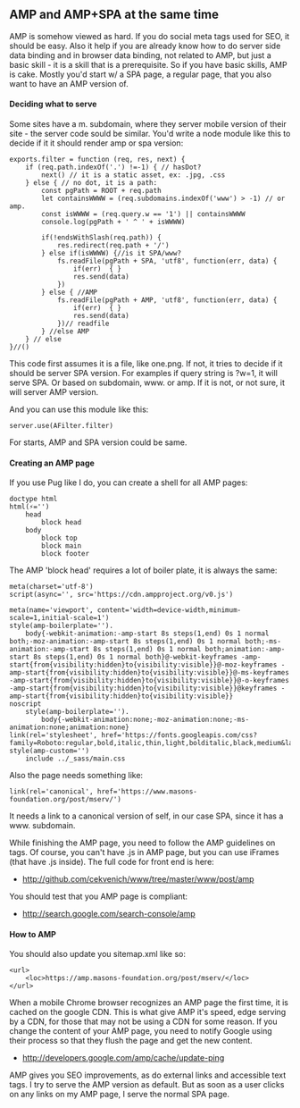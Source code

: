 ## AMP and AMP+SPA at the same time

AMP is somehow viewed as hard. If you do social meta tags used for SEO, it should be easy. Also it help if you are already know how to do server side data binding and in browser data binding, not related to AMP, but just a basic skill - it is a skill that is a prerequisite. So if you have basic skills, AMP is cake.
Mostly you'd start w/ a SPA page, a regular page, that you also want to have an AMP version of.

#### Deciding what to serve
Some sites have a m. subdomain, where they server mobile version of their site - the server code sould be similar. You'd write a node module like this to decide if it it should render amp or spa version:

	exports.filter = function (req, res, next) {
		if (req.path.indexOf('.') !=-1) { // hasDot?
			next() // it is a static asset, ex: .jpg, .css
		} else { // no dot, it is a path:
			const pgPath = ROOT + req.path
			let containsWWWW = (req.subdomains.indexOf('www') > -1) // or amp.
			const isWWWW = (req.query.w == '1') || containsWWWW				
			console.log(pgPath + ' ^ ' + isWWWW)

			if(!endsWithSlash(req.path)) {
				res.redirect(req.path + '/')			
			} else if(isWWWW) {//is it SPA/www? 
				fs.readFile(pgPath + SPA, 'utf8', function(err, data) {
					if(err)  { }
					res.send(data)
				})
			} else { //AMP 
				fs.readFile(pgPath + AMP, 'utf8', function(err, data) {
					if(err)  { }
					res.send(data)
				})// readfile
			} //else AMP
		} // else
	}//()

This code first assumes it is a file, like one.png. If not, it tries to decide if it should be server SPA version. For examples if query string is ?w=1, it will serve SPA. Or based on subdomain, www. or amp. If it is not, or not sure, it will server AMP version.

And you can use this module like this:

	server.use(AFilter.filter)

For starts, AMP and SPA version could be same. 

#### Creating an AMP page
If you use Pug like I do, you can create a shell for all AMP pages:

	doctype html
	html(⚡='')
		head
			block head
		body
			block top
			block main
			block footer

The AMP 'block head' requires a lot of boiler plate, it is always the same:

	meta(charset='utf-8')
	script(async='', src='https://cdn.ampproject.org/v0.js')

	meta(name='viewport', content='width=device-width,minimum-scale=1,initial-scale=1')
	style(amp-boilerplate='').
		body{-webkit-animation:-amp-start 8s steps(1,end) 0s 1 normal both;-moz-animation:-amp-start 8s steps(1,end) 0s 1 normal both;-ms-animation:-amp-start 8s steps(1,end) 0s 1 normal both;animation:-amp-start 8s steps(1,end) 0s 1 normal both}@-webkit-keyframes -amp-start{from{visibility:hidden}to{visibility:visible}}@-moz-keyframes -amp-start{from{visibility:hidden}to{visibility:visible}}@-ms-keyframes -amp-start{from{visibility:hidden}to{visibility:visible}}@-o-keyframes -amp-start{from{visibility:hidden}to{visibility:visible}}@keyframes -amp-start{from{visibility:hidden}to{visibility:visible}}
	noscript
		style(amp-boilerplate='').
			body{-webkit-animation:none;-moz-animation:none;-ms-animation:none;animation:none}
	link(rel='stylesheet', href='https://fonts.googleapis.com/css?family=Roboto:regular,bold,italic,thin,light,bolditalic,black,medium&lang=en')
	style(amp-custom='')
		include ../_sass/main.css

Also the page needs something like:

	link(rel='canonical', href='https://www.masons-foundation.org/post/mserv/')

It needs a link to a canonical version of self, in our case SPA, since it has a www. subdomain. 

While finishing the AMP page, you need to follow the AMP guidelines on tags. Of course, you can't have .js in AMP page, but you can use iFrames (that have .js inside). The full code for front end is here:
- <http://github.com/cekvenich/www/tree/master/www/post/amp>

You should test that you AMP page is compliant:
- <http://search.google.com/search-console/amp>

#### How to AMP
You should also update you sitemap.xml like so:

	<url>
		<loc>https://amp.masons-foundation.org/post/mserv/</loc>
	</url>

When a mobile Chrome browser recognizes an AMP page the first time, it is cached on the google CDN. This is what give AMP it's speed, edge serving by a CDN, for those that may not be using a CDN for some reason. If you change the content of your AMP page, you need to notify Google using their process so that they flush the page and get the new content. 
- <http://developers.google.com/amp/cache/update-ping>

AMP gives you SEO improvements, as do external links and accessible text tags. I try to serve the AMP version as default. But as soon as a user clicks on any links on my AMP page, I serve the normal SPA page. 